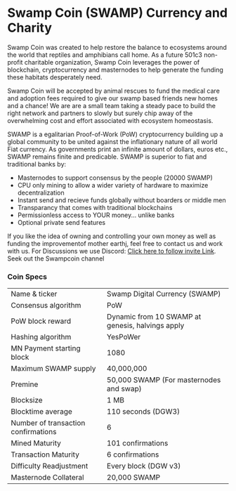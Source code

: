  
 Swamp Coin (SWAMP) Currency and Charity
=====================================
Swamp Coin was created to help restore the balance to ecosystems around the world that reptiles and amphibians call home.  As a future 501c3 non-profit charitable organization, Swamp Coin leverages the power of blockchain, cryptocurrency and masternodes to help generate the funding these habitats desperately need.

Swamp Coin will be accepted by animal rescues to fund the medical care and adoption fees required to give our swamp based friends new homes and a chance!  We are are a small team taking a steady pace to build the right network and partners to slowly but surely chip away of the overwhelming cost and effort associated with ecosystem homeostasis.

SWAMP is a egalitarian Proof-of-Work (PoW) cryptocurrency building up a global community to be united against the inflationary nature of all world Fiat currency. As governments print an infinite amount of dollars, euros etc., SWAMP remains finite and predicable.  SWAMP is superior to fiat and traditional banks by:
- Masternodes to support consensus by the people (20000 SWAMP)
- CPU only mining to allow a wider variety of hardware to maximize decentralization
- Instant send and recieve funds globally without boarders or middle men
- Transparancy that comes with traditional blockchains
- Permissionless access to YOUR money... unlike banks
- Optional private send features 

If you like the idea of owning and controlling your own money as well as funding the improvementof mother earthj, feel free to contact us and work with us. For Discussions we use Discord: [Click here to follow invite Link](https://discord.gg/R4FAu6b).  Seek out the Swampcoin channel

### Coin Specs

<table>
<tr><td>Name & ticker</td><td>Swamp Digital Currency (SWAMP)</td></tr>
<tr><td>Consensus algorithm</td><td>PoW</td></tr>
<tr><td>PoW block reward</td><td>Dynamic from 10 SWAMP at genesis, halvings apply</td></tr>
<tr><td>Hashing algorithm</td><td>YesPoWer</td></tr>
<tr><td>MN Payment starting block</td><td>1080</td></tr>
<tr><td>Maximum SWAMP supply</td><td>40,000,000</td></tr>
<tr><td>Premine</td><td>50,000 SWAMP (For masternodes and swap)</td></tr>
<tr><td>Blocksize</td><td>1 MB</td></tr>
<tr><td>Blocktime average</td><td>110 seconds (DGW3)</td></tr>
<tr><td>Number of transaction confirmations</td><td>6</td></tr>
<tr><td>Mined Maturity</td><td>101 confirmations</td></tr>
<tr><td>Transaction Maturity</td><td>6 confirmations</td></tr>
<tr><td>Difficulty Readjustment</td><td>Every block (DGW v3)</td></tr>
<tr><td>Masternode Collateral</td><td>20,000 SWAMP</td></tr> 
</table>
